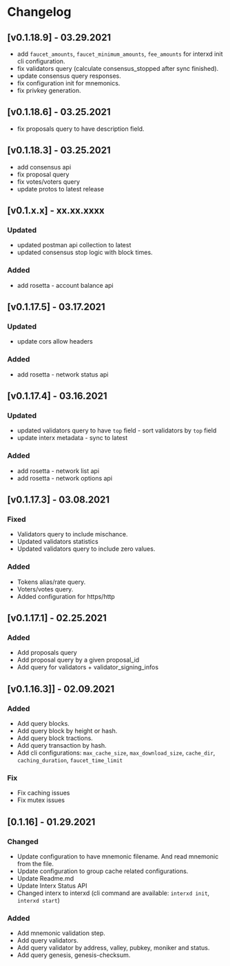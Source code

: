 # Changelog

## [v0.1.18.9] - 03.29.2021

- add `faucet_amounts`, `faucet_minimum_amounts`, `fee_amounts` for interxd init cli configuration.
- fix validators query (calculate consensus_stopped after sync finished).
- update consensus query responses.
- fix configuration init for mnemonics.
- fix privkey generation.

## [v0.1.18.6] - 03.25.2021

- fix proposals query to have description field.

## [v0.1.18.3] - 03.25.2021

- add consensus api
- fix proposal query
- fix votes/voters query
- update protos to latest release

## [v0.1.x.x] - xx.xx.xxxx

### Updated

- updated postman api collection to latest
- updated consensus stop logic with block times.

### Added

- add rosetta - account balance api

## [v0.1.17.5] - 03.17.2021

### Updated

- update cors allow headers

### Added

- add rosetta - network status api

## [v0.1.17.4] - 03.16.2021

### Updated

- updated validators query to have `top` field - sort validators by `top` field
- update interx metadata - sync to latest

### Added

- add rosetta - network list api
- add rosetta - network options api

## [v0.1.17.3] - 03.08.2021
### Fixed
- Validators query to include mischance.
- Updated validators statistics
- Updated validators query to include zero values.

### Added
- Tokens alias/rate query.
- Voters/votes query.
- Added configuration for https/http

## [v0.1.17.1] - 02.25.2021
### Added
- Add proposals query
- Add proposal query by a given proposal_id
- Add query for validators + validator_signing_infos

## [v0.1.16.3]] - 02.09.2021

### Added

- Add query blocks.
- Add query block by height or hash.
- Add query block tractions.
- Add query transaction by hash.
- Add cli configurations: `max_cache_size`, `max_download_size`, `cache_dir`, `caching_duration`, `faucet_time_limit`

### Fix

- Fix caching issues
- Fix mutex issues

## [0.1.16] - 01.29.2021

### Changed

- Update configuration to have mnemonic filename. And read mnemonic from the file.
- Update configuration to group cache related configurations.
- Update Readme.md
- Update Interx Status API
- Changed interx to interxd (cli command are available: `interxd init`, `interxd start`)

### Added

- Add mnemonic validation step.
- Add query validators.
- Add query validator by address, valley, pubkey, moniker and status.
- Add query genesis, genesis-checksum.
